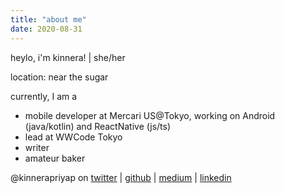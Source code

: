 ```yaml
---
title: "about me"
date: 2020-08-31
---
```


heylo, i'm kinnera! | she/her

location: near the sugar

currently, I am a
* mobile developer at Mercari US@Tokyo, working on Android (java/kotlin) and ReactNative (js/ts)
* lead at WWCode Tokyo
* writer
* amateur baker 

@kinnerapriyap on [twitter](https://twitter.com/kinnerapriyap) | [github](https://github.com/kinnerapriyap) | [medium](https://medium.com/@kinnerapriyap) | [linkedin](https://www.linkedin.com/in/kinnerapriyap/)